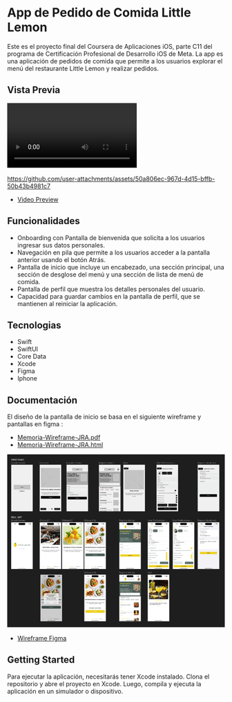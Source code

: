 # App de Pedido de Comida Little Lemon
Este es el proyecto final del Coursera de Aplicaciones iOS, parte C11 del programa de Certificación Profesional de Desarrollo iOS de Meta. La app es una aplicación de pedidos de comida que permite a los usuarios explorar el menú del restaurante Little Lemon y realizar pedidos.

## Vista Previa
![Demonstration](_docs/videos/video-preview-v018-small.mp4)

https://github.com/user-attachments/assets/50a806ec-967d-4d15-bffb-50b43b4981c7



- <a href="_docs/videos/video-preview-v018-small.mp4" class="image fit">Video Preview</a>

## Funcionalidades
- Onboarding con Pantalla de bienvenida que solicita a los usuarios ingresar sus datos personales.
- Navegación en pila que permite a los usuarios acceder a la pantalla anterior usando el botón Atrás.
- Pantalla de inicio que incluye un encabezado, una sección principal, una sección de desglose del menú y una sección de lista de menú de comida.
- Pantalla de perfil que muestra los detalles personales del usuario.
- Capacidad para guardar cambios en la pantalla de perfil, que se mantienen al reiniciar la aplicación.

## Tecnologias

- Swift
- SwiftUI
- Core Data
- Xcode
- Figma
- Iphone

## Documentación
El diseño de la pantalla de inicio se basa en el siguiente wireframe y pantallas en figma :

- <a href="_docs/JRA-C11-Little-Lemon-Restaurant-Onboarding-Preferencia-de-usuario-Filtros-Busqueda-CoreData-wireframe.pdf" class="image fit">Memoria-Wireframe-JRA.pdf</a>
- <a href="_docs/JRAC11LittleLemonRestaurant_OnboardingPrefere.html" class="image fit">Memoria-Wireframe-JRA.html</a>

<a href="_docs/JRAC11LittleLemonRestaurant_OnboardingPrefere.html" class="image fit"><img src="_docs/images/image10.png" alt="Figma"></a>

- <a href="https://www.figma.com/proto/zyZs7TeZp9kO0fqtUfGBkb/Little-Lemon-JRA-C11?node-id=1-22&node-type=CANVAS&t=I5v99QJDbFjq5H4o-1&scaling=scale-down&content-scaling=fixed&page-id=0%3A1" class="image fit">Wireframe Figma</a>

## Getting Started
Para ejecutar la aplicación, necesitarás tener Xcode instalado. Clona el repositorio y abre el proyecto en Xcode. Luego, compila y ejecuta la aplicación en un simulador o dispositivo.
